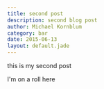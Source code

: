 ```yaml
---
title: second post
description: second blog post
author: Michael Kornblum
category: bar
date: 2015-06-13
layout: default.jade
---
```


this is my second post

I'm on a roll here
